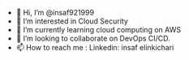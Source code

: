 - 👋 Hi, I’m @insaf921999
- 👀 I’m interested in Cloud Security  
- 🌱 I’m currently learning cloud computing on AWS 
- 💞️ I’m looking to collaborate on DevOps CI/CD.
- 📫 How to reach me : Linkedin: insaf elinkichari 

<!---
insaf921999/insaf921999 is a ✨ special ✨ repository because its `README.md` (this file) appears on your GitHub profile.
You can click the Preview link to take a look at your changes.
--->
